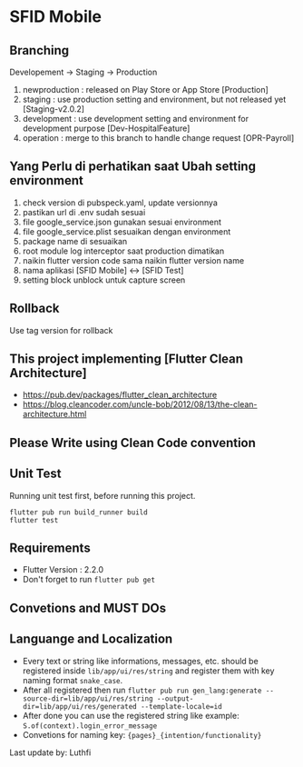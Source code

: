 # SFID Mobile

## Branching

Developement -> Staging -> Production
1. newproduction : released on Play Store or App Store [Production]
2. staging : use production setting and environment, but not released yet [Staging-v2.0.2]
3. development : use development setting and environment for development purpose [Dev-HospitalFeature]
4. operation : merge to this branch to handle change request [OPR-Payroll]

## Yang Perlu di perhatikan saat Ubah setting environment

1. check version di pubspeck.yaml, update versionnya
2. pastikan url di .env sudah sesuai
4. file google_service.json gunakan sesuai environment
5. file google_service.plist sesuaikan dengan environment
6. package name di sesuaikan
7. root module log interceptor saat production dimatikan
8. naikin flutter version code sama naikin flutter version name
9. nama aplikasi [SFID Mobile] <-> [SFID Test]
10. setting block unblock untuk capture screen

## Rollback

Use tag version for rollback

## This project implementing [Flutter Clean Architecture]

- https://pub.dev/packages/flutter_clean_architecture
- https://blog.cleancoder.com/uncle-bob/2012/08/13/the-clean-architecture.html

## Please Write using Clean Code convention

## Unit Test
  Running unit test first, before running this project.

  ```
  flutter pub run build_runner build
  flutter test
  ```

## Requirements
  - Flutter Version : 2.2.0
  - Don't forget to run `flutter pub get`

## Convetions and MUST DOs

## Languange and Localization
- Every text or string like informations, messages, etc. should be registered inside `lib/app/ui/res/string` and register them with key naming format `snake_case`.
- After all registered then run `flutter pub run gen_lang:generate --source-dir=lib/app/ui/res/string --output-dir=lib/app/ui/res/generated --template-locale=id`
- After done you can use the registered string like example: `S.of(context).login_error_message`
- Convetions for naming key: `{pages}_{intention/functionality}`

Last update by: Luthfi
